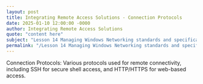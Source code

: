 ```yaml
---
layout: post
title: Integrating Remote Access Solutions - Connection Protocols
date: 2025-01-10 12:00:00 -0000
author: Integrating Remote Access Solutions
quote: "content here"
subject: "Lesson 14 Managing Windows Networking standards and specifications"
permalink: "/Lesson 14 Managing Windows Networking standards and specifications/Integrating Remote Access Solutions/Integrating Remote Access Solutions - Connection Protocols"
---
```


Connection Protocols: Various protocols used for remote connectivity, including SSH for secure shell access, and HTTP/HTTPS for web-based access.
